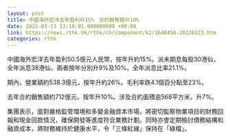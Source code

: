 ```yaml
---
layout: post
title: 中國海外宏洋去年盈利升15%　合約銷售額升10%
date: 2022-03-23 13:18:01.000000000 +08:00
link: https://news.rthk.hk/rthk/ch/component/k2/1640458-20220323.htm
categories: rthk
---
```


中國海外宏洋去年盈利50.5億元人民幣，按年升約15%。派末期息每股30港仙，全年派息38港仙，兩者按年分別升9%及10%。全年派息比率21.1%。

期內，營業額約538.3億元，按年升約26%。毛利率跌4.1個百分點至23%。

去年合約銷售額約712億元，按年升10%。涉及合約面積逾568平方米，升7%。

集團表示，面對嚴格監管環境和多變金融資本市場，將密切監察物業項目的財務回報和現金回款情況，確保開發等進度符合業務計劃。同時亦會定期檢討債務結構和融資成本，將財務維持於健康水平，令「三條紅線」保持在「綠檔」。
